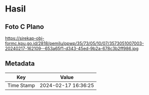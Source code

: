 # Hasil

## Foto C Plano

https://sirekap-obj-formc.kpu.go.id/2818/pemilu/ppwp/35/73/05/10/07/3573051007003-20240217-162109--653a65f1-d343-45ed-9b2a-678c3b2ff986.jpg


## Metadata

| Key        | Value               |
| ---------- | ------------------- |
| Time Stamp | 2024-02-17 16:36:25 |



